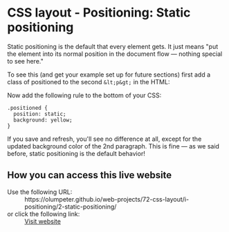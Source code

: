 # CSS layout - Positioning: Static positioning

Static positioning is the default that every element gets. It just means 
&quot;put the element into its normal position in the document flow — nothing 
special to see here.&quot;

To see this (and get your example set up for future sections) first add a class 
of positioned to the second `&lt;p&gt;` in the HTML:

Now add the following rule to the bottom of your CSS:

```
.positioned {
  position: static;
  background: yellow;
}
```

If you save and refresh, you'll see no difference at all, except for the 
updated background color of the 2nd paragraph. This is fine — as we said 
before, static positioning is the default behavior!

## How you can access this live website

<dl>
  Use the following URL:
  <dd>
    https://olumpeter.github.io/web-projects/72-css-layout/i-positioning/2-static-positioning/
  </dd>
  or click the following link:
  <dd>
    <a href="https://olumpeter.github.io/web-projects/72-css-layout/i-positioning/2-static-positioning/">Visit website</a>
  </dd>
</dl>
